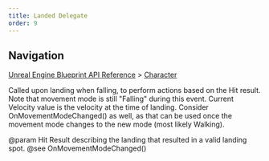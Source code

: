 ```yaml
---
title: Landed Delegate
order: 9
---
```

## Navigation

[Unreal Engine Blueprint API Reference](https://dev.epicgames.com/documentation/en-us/unreal-engine/BlueprintAPI) > [Character](https://dev.epicgames.com/documentation/en-us/unreal-engine/BlueprintAPI/Character)

Called upon landing when falling, to perform actions based on the Hit result.
Note that movement mode is still "Falling" during this event. Current Velocity value is the velocity at the time of landing.
Consider OnMovementModeChanged() as well, as that can be used once the movement mode changes to the new mode (most likely Walking).

@param Hit Result describing the landing that resulted in a valid landing spot.
@see OnMovementModeChanged()

